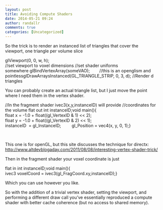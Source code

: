 ```yaml
---
layout: post
title: Avoiding Compute Shaders
date: 2014-05-21 09:24
author: randallr
comments: true
categories: [Uncategorized]
---
```

So the trick is to render an instanced list of triangles that cover the viewport, one triangle per volume slice

glViewport(0, 0, w, h);   //set viewport to voxel dimensions //set shader uniforms somewhere glBindVertexArray(someVAO);        //this is an openglism and pointlessglDrawArraysInstanced(GL_TRIANGLE_STRIP, 0, 3, d); //Render d triangles

You can probably create an actual triangle list, but I just move the point where I need them in the vertex shader.

//In the fragment shader ivec3(x,y,instanceID) will provide //coordinates for the volume flat out int instanceID;void main(){         float x = -1.0 + float((gl_VertexID &amp; 1) &lt;&lt; 2);         float y = -1.0 + float((gl_VertexID &amp; 2) &lt;&lt; 1);         instanceID  = gl_InstanceID;         gl_Position = vec4(x, y, 0, 1);}

&nbsp;

This one is for openGL, but this site discusses the technique for directx: <a href="http://www.altdevblogaday.com/2011/08/08/interesting-vertex-shader-trick/">http://www.altdevblogaday.com/2011/08/08/interesting-vertex-shader-trick/</a>

Then in the fragment shader your voxel coordinate is just

flat in int instanceID;void main(){         ivec3 voxelCoord = ivec3(gl_FragCoord.xy,instanceID);}

Which you can use however you like.

So with the addition of a trivial vertex shader, setting the viewport, and performing a different draw call you’ve essentially reproduced a compute shader with better cache coherence (but no access to shared memory).
